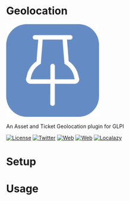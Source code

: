 # Geolocation

<img src="https://raw.githubusercontent.com/ticgal/geolocation/multimedia/geolocation.png" alt="Costs Logo" height="250px" width="250px" class="js-lazy-loaded">

An Asset and Ticket Geolocation plugin for GLPI

[![License](https://img.shields.io/badge/License-GNU%20AGPLv3-blue.svg?style=flat-square)](https://github.com/ticgal/geolocation/blob/master/LICENSE)
[![Twitter](https://img.shields.io/badge/Twitter-TICgal-blue.svg?style=flat-square)](https://twitter.com/ticgalcom)
[![Web](https://img.shields.io/badge/Web-TICgal-blue.svg?style=flat-square)](https://tic.gal/)
[![Web](https://img.shields.io/badge/Web-Geolocation-blue.svg?style=flat-square)](https://tic.gal/glpi/glpi-plugins/geolocation/)
[![Localazy](https://img.shields.io/badge/Translate-Localazy-cyan)](https://localazy.com/p/geolocation#translations)

# Setup

# Usage
